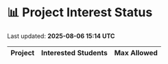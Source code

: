 # 📊 Project Interest Status

Last updated: **2025-08-06 15:14 UTC**

| Project | Interested Students | Max Allowed |
|---------|---------------------|-------------|
